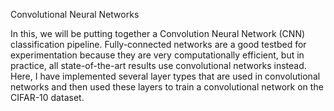 Convolutional Neural Networks


In this, we will be putting together a Convolution Neural Network (CNN) classification pipeline.
Fully-connected networks are a good testbed for experimentation because they are very computationally efficient, but in practice, all state-of-the-art results use convolutional networks instead.
Here, I have implemented several layer types that are used in convolutional networks and then used these layers to train a convolutional network on the CIFAR-10 dataset.